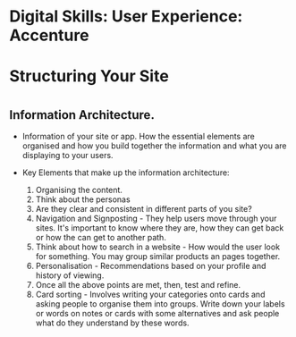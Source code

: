 # Digital Skills: User Experience: Accenture

<h1>Structuring Your Site<h1>

<h2>Information Architecture.</h3>

- Information of your site or app. How the essential elements are organised and how you build together the information and what you are displaying to your users.

- Key Elements that make up the information architecture:
  1. Organising the content.
  2. Think about the personas
  3. Are they clear and consistent in different parts of you site?
  4. Navigation and Signposting - They help users move through your sites. It's important to know where they are, how they can get back or how the can get to another path.
  5. Think about how to search in a website - How would the user look for something. You may group similar products an pages together.
  6. Personalisation - Recommendations based on your profile and history of viewing.
  7. Once all the above points are met, then, test and refine.
  8. Card sorting - Involves writing your categories onto cards and asking people to organise them into groups. Write down your labels or words on notes or cards with some alternatives and ask people what do they understand by these words.
